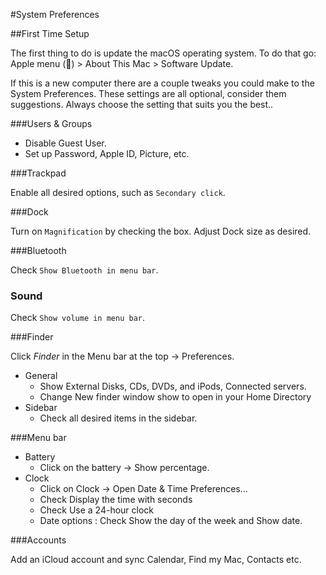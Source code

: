 #System Preferences

##First Time Setup

The first thing to do is update the macOS operating system. To do that go: Apple menu () > About This Mac > Software Update.

If this is a new computer there are a couple tweaks you could make to the System Preferences. These settings are all optional, consider them suggestions. Always choose the setting that suits you the best..

###Users & Groups

- Disable Guest User.
- Set up Password, Apple ID, Picture, etc.

###Trackpad

Enable all desired options, such as `Secondary click`.


###Dock

Turn on `Magnification` by checking the box. Adjust Dock size as desired.


###Bluetooth

Check `Show Bluetooth in menu bar`.


### Sound

Check `Show volume in menu bar`.


###Finder

Click *Finder* in the Menu bar at the top -> Preferences.
 
- General
    - Show External Disks, CDs, DVDs, and iPods, Connected servers.
    - Change New finder window show to open in your Home Directory
- Sidebar
    - Check all desired items in the sidebar.
 
 
###Menu bar

- Battery
    - Click on the battery -> Show percentage.
- Clock
    - Click on Clock -> Open Date & Time Preferences...
    - Check Display the time with seconds
    - Check Use a 24-hour clock
    - Date options : Check Show the day of the week and Show date.


###Accounts

Add an iCloud account and sync Calendar, Find my Mac, Contacts etc.

